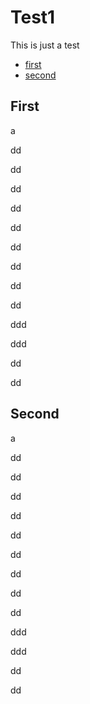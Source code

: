 # Test1

This is just a test

- [first](#first)
- [second](#second)

## First

a

dd

dd

dd

dd

dd

dd

dd

dd

dd

ddd

ddd

dd

dd

## Second

a

dd

dd

dd

dd

dd

dd

dd

dd

dd

ddd

ddd

dd

dd
